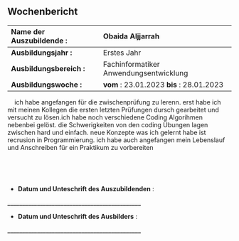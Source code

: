 ## Wochenbericht

| **Name der Auszubildende :** | Obaida Aljjarrah |
|:--------|:--------|
| **Ausbildungsjahr :** | Erstes Jahr |
| **Ausbildungsbereich :** | Fachinformatiker Anwendungsentwicklung |
| **Ausbildungswoche :** | **vom** : 23.01.2023 **bis** : 28.01.2023 |

&nbsp;
&nbsp;
ich habe angefangen für die zwischenprüfung zu lerenn.
erst habe ich mit meinen Kollegen die ersten letzten Prüfungen dursch gearbeitet und versucht zu lösen.ich habe noch verschiedene Coding Algorihmen nebenbei gelöst.
die Schwerigkeiten von den coding Übungen lagen zwischen hard und einfach.
neue Konzepte was ich gelernt habe ist recrusion in Programmierung.
ich habe auch angefangen mein Lebenslauf und Anschreiben für ein Praktikum zu vorbereiten 



&nbsp;

&nbsp;
  
* **Datum und Unteschrift des Auszubildenden** :
&nbsp;
&nbsp;

**_____________________________________________**
&nbsp;
&nbsp;

* **Datum und Unteschrift des Ausbilders** :
&nbsp;
&nbsp;

**_____________________________________________**